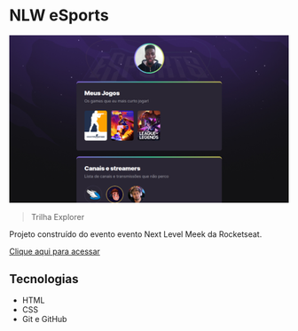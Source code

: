 # NLW eSports 

![preview](./.github/preview.png)

>Trilha Explorer

Projeto construído do evento evento Next Level Meek da Rocketseat.

[Clique aqui para acessar](https://wmsantz.github.io/nlw-esports-explorer/)

## Tecnologias

- HTML 
- CSS 
- Git e GitHub

